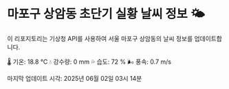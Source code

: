 
# 마포구 상암동 초단기 실황 날씨 정보 🌤️

이 리포지토리는 기상청 API를 사용하여 서울 마포구 상암동의 날씨 정보를 업데이트합니다. 

🌡️ 기온: 18.8 ℃
💧 강수량: 0 mm
💦 습도: 72 %
🌬️ 풍속: 0.7 m/s

마지막 업데이트 시각: 2025년 06월 02일 03시 14분    
